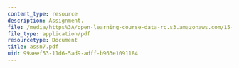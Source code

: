 ```yaml
---
content_type: resource
description: Assignment.
file: /media/https%3A/open-learning-course-data-rc.s3.amazonaws.com/15-988-system-dynamics-self-study-fall-1998-spring-1999/99aeef5311d65ad9adffb963e1091184_assn7.pdf
file_type: application/pdf
resourcetype: Document
title: assn7.pdf
uid: 99aeef53-11d6-5ad9-adff-b963e1091184
---
```


